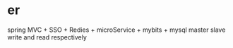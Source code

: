 # er
spring MVC + SSO + Redies + microService + mybits + mysql master slave write and read respectively

